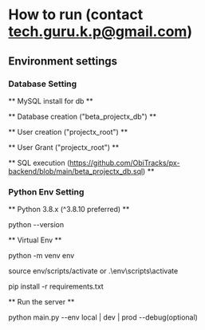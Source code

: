 # How to run (contact tech.guru.k.p@gmail.com)

## Environment settings

### Database Setting

** MySQL install for db **

** Database creation ("beta_projectx_db") **

** User creation ("projectx_root") **

** User Grant ("projectx_root") **

** SQL execution (https://github.com/ObiTracks/px-backend/blob/main/beta_projectx_db.sql) **


### Python Env Setting

** Python 3.8.x (^3.8.10 preferred) **

python --version

** Virtual Env **

python -m venv env

source env/scripts/activate  or  .\env\scripts\activate

pip install -r requirements.txt

** Run the server **

python main.py --env local | dev | prod --debug(optional)

